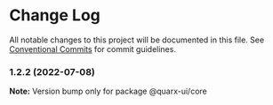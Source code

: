 # Change Log

All notable changes to this project will be documented in this file.
See [Conventional Commits](https://conventionalcommits.org) for commit guidelines.

### 1.2.2 (2022-07-08)

**Note:** Version bump only for package @quarx-ui/core
